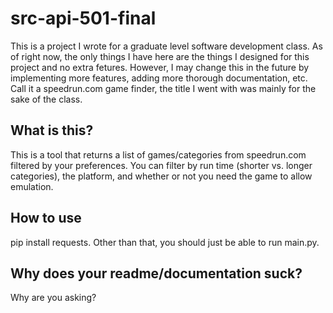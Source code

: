 # src-api-501-final
This is a project I wrote for a graduate level software development class. As of right now, the only things I have here are the things I designed for this project and no extra fetures. However, I may change this in the future by implementing more features, adding more thorough documentation, etc. Call it a speedrun.com game finder, the title I went with was mainly for the sake of the class.

## What is this?
This is a tool that returns a list of games/categories from speedrun.com filtered by your preferences. You can filter by run time (shorter vs. longer categories), the platform, and whether or not you need the game to allow emulation.

## How to use
pip install requests. Other than that, you should just be able to run main.py.

## Why does your readme/documentation suck?
Why are you asking?
